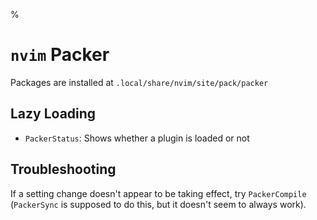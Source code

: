 %

# `nvim` Packer

Packages are installed at `.local/share/nvim/site/pack/packer`

## Lazy Loading

- `PackerStatus`: Shows whether a plugin is loaded or not

## Troubleshooting

If a setting change doesn't appear to be taking effect, try `PackerCompile` (`PackerSync` is supposed to do this, but it doesn't seem to always work).
